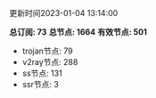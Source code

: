 更新时间2023-01-04 13:14:00

**总订阅: 73**
**总节点: 1664**
**有效节点: 501**
- trojan节点: 79
- v2ray节点: 288
- ss节点: 131
- ssr节点: 3
